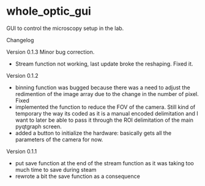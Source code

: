 # whole_optic_gui


GUI to control the microscopy setup in the lab.


Changelog

Version 0.1.3
Minor bug correction.
- Stream function not working, last update broke the reshaping. Fixed it. 


Version 0.1.2
- binning function was bugged because there was a need to adjust the redimention of the image array due to the change in the number of pixel. Fixed
- implemented the function to reduce the FOV of the camera. Still kind of temporary the way its coded as it is a manual encoded delimitation and I want to later be able to pass it through the ROI delimitation of the main pyqtgraph screen.
- added a button to initialize the hardware: basically gets all the parameters of the camera for now.


Version 0.1.1

- put save function at the end of the stream function as it was taking too much time to save during steam
- rewrote a bit the save function as a consequence
